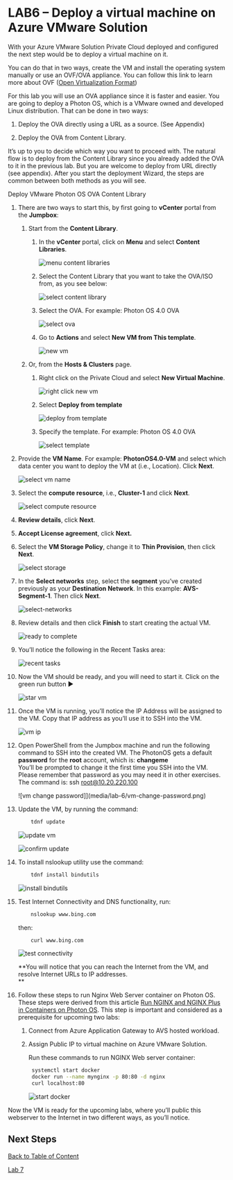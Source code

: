 # LAB6 – Deploy a virtual machine on Azure VMware Solution

With your Azure VMware Solution Private Cloud deployed and configured the next
step would be to deploy a virtual machine on it.

You can do that in two ways, create the VM and install the operating system
manually or use an OVF/OVA appliance. You can follow this link to learn more
about OVF ([Open Virtualization Format](https://www.dmtf.org/standards/ovf))

For this lab you will use an OVA appliance since it is faster and easier. You
are going to deploy a Photon OS, which is a VMware owned and developed Linux
distribution. That can be done in two ways:

1. Deploy the OVA directly using a URL as a source. (See Appendix)

2. Deploy the OVA from Content Library.

It’s up to you to decide which way you want to proceed with. The natural flow is
to deploy from the Content Library since you already added the OVA to it in the
previous lab. But you are welcome to deploy from URL directly (see appendix).
After you start the deployment Wizard, the steps are common between both methods
as you will see.  

Deploy VMware Photon OS OVA Content Library

1. There are two ways to start this, by first going to **vCenter** portal from
   the **Jumpbox**:

   1. Start from the **Content Library**.
      1. In the **vCenter** portal, click on **Menu** and select **Content
         Libraries**.

            ![menu content libraries](media/lab-6/menu-content-libraries.png)

      2. Select the Content Library that you want to take the OVA/ISO from,
         as you see below:

            ![select content library](media/lab-6/select-content-library.png)

      3. Select the OVA. For example: Photon OS 4.0 OVA

            ![select ova](media/lab-6/select-ova.png)

      4. Go to **Actions** and select **New VM from This template**.

            ![new vm](media/lab-6/new-vm.png)

   2. Or, from the **Hosts & Clusters** page.

      1. Right click on the Private Cloud and select **New Virtual
         Machine**.

            ![right click new vm](media/lab-6/right-click-new-vm.png)

      2. Select **Deploy from template** 

            ![deploy from template](media/lab-6/deploy-from-template.png)

      3. Specify the template. For example: Photon OS 4.0 OVA

            ![select template](media/lab-6/select-template.png)

2. Provide the **VM Name**. For example: **PhotonOS4.0-VM** and select which
   data center you want to deploy the VM at (i.e., Location). Click **Next**.

    ![select vm name](media/lab-6/select-vm-name.png)

3. Select the **compute resource**, i.e., **Cluster-1** and click
   **Next**.

    ![select compute resource](media/lab-6/select-compute-resource.png)

4. **Review details**, click **Next**.

5. **Accept License agreement**, click **Next.**

6. Select the **VM Storage Policy**, change it to **Thin Provision**, then
   click **Next**.

    ![select storage](media/lab-6/select-storage.png)

7. In the **Select networks** step, select the **segment** you’ve created
   previously as your **Destination Network**. In this example:
   **AVS-Segment-1**. Then click **Next**.

    ![select-networks](media/lab-6/select-networks.png)

8. Review details and then click **Finish** to start creating the actual VM.

   ![ready to complete](media/lab-6/ready-to-complete.png)

9. You’ll notice the following in the Recent Tasks area:  

   ![recent tasks](media/lab-6/recent-tasks.png)

10. Now the VM should be ready, and you will need to start it. Click on the
    green run button ▶

    ![star vm](media/lab-6/star-vm.png)

11. Once the VM is running, you’ll notice the IP Address will be assigned to the
    VM. Copy that IP address as you’ll use it to SSH into the VM.

    ![vm ip](media/lab-6/vm-ip.png)

12. Open PowerShell from the Jumpbox machine and run the following command to
    SSH into the created VM. The PhotonOS gets a default **password** for the
    **root** account, which is: **changeme**  
    You’ll be prompted to change it the first time you SSH into the VM. Please
    remember that password as you may need it in other exercises. The command
    is:
    ssh root@10.20.220.100  

    ![vm change password]](media/lab-6/vm-change-password.png)

13. Update the VM, by running the command:  

    ```bash
        tdnf update
    ```

    ![update vm](media/lab-6/update-vm.png)

    ![confirm update](media/lab-6/confirm-update.png)

14. To install nslookup utility use the command:

    ```bash
        tdnf install bindutils
    ```

    ![install bindutils](media/lab-6/install-bindutils.png)

15. Test Internet Connectivity and DNS functionality, run:

    ```bash
        nslookup www.bing.com  
    ```

    then:

    ```bash  
        curl www.bing.com  
    ```

    ![test connectivity](media/lab-6/test-connectivity.png)  

    **You will notice that you can reach the Internet from the VM, and resolve
    Internet URLs to IP addresses.  
    **

16. Follow these steps to run Nginx Web Server container on Photon OS. These
    steps were derived from this article [Run NGINX and NGINX Plus in Containers
    on Photon OS](https://www.nginx.com/blog/nginx-plus-photon-os/). This step
    is important and considered as a prerequisite for upcoming two labs:

    1. Connect from Azure Application Gateway to AVS hosted workload.

    2. Assign Public IP to virtual machine on Azure VMware Solution.

       Run these commands to run NGINX Web server container:

       ```bash
        systemctl start docker
        docker run --name mynginx -p 80:80 -d nginx
        curl localhost:80
       ```

       ![start docker](media/lab-6/start-docker.png)

Now the VM is ready for the upcoming labs, where you’ll public this webserver
to the Internet in two different ways, as you’ll notice.

## Next Steps

[Back to Table of Content](toc.md#table-of-contents)

[Lab 7](lab-7.md)
